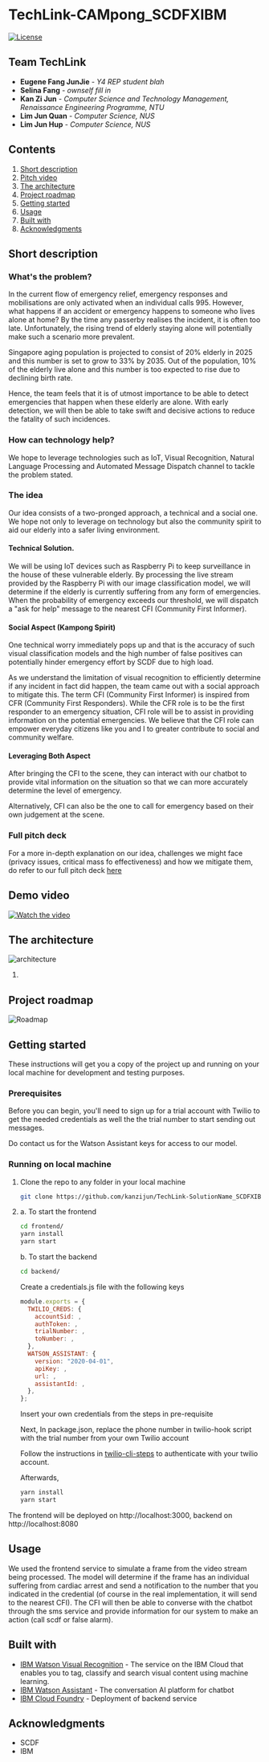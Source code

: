 # TechLink-CAMpong_SCDFXIBM

[![License](https://img.shields.io/badge/License-Apache2-blue.svg)](https://www.apache.org/licenses/LICENSE-2.0)

## Team TechLink

- **Eugene Fang JunJie** - _Y4 REP student blah_
- **Selina Fang** - _ownself fill in_
- **Kan Zi Jun** - _Computer Science and Technology Management, Renaissance Engineering Programme, NTU_
- **Lim Jun Quan** - _Computer Science, NUS_
- **Lim Jun Hup** - _Computer Science, NUS_

## Contents

1. [Short description](#short-description)
1. [Pitch video](#pitch-video)
1. [The architecture](#the-architecture)
1. [Project roadmap](#project-roadmap)
1. [Getting started](#getting-started)
1. [Usage](#usage)
1. [Built with](#built-with)
1. [Acknowledgments](#acknowledgments)

## Short description

### What's the problem?

In the current flow of emergency relief, emergency responses and mobilisations are only activated when an individual calls 995. However, what happens if an accident or emergency happens to someone who lives alone at home? By the time any passerby realises the incident, it is often too late. Unfortunately, the rising trend of elderly staying alone will potentially make such a scenario more prevalent.

Singapore aging population is projected to consist of 20% elderly in 2025 and this number is set to grow to 33% by 2035. Out of the population, 10% of the elderly live alone and this number is too expected to rise due to declining birth rate.

Hence, the team feels that it is of utmost importance to be able to detect emergencies that happen when these elderly are alone. With early detection, we will then be able to take swift and decisive actions to reduce the fatality of such incidences.

### How can technology help?

We hope to leverage technologies such as IoT, Visual Recognition, Natural Language Processing and Automated Message Dispatch channel to tackle the problem stated.

### The idea

Our idea consists of a two-pronged approach, a technical and a social one. We hope not only to leverage on technology but also the community spirit to aid our elderly into a safer living environment.

#### Technical Solution.

We will be using IoT devices such as Raspberry Pi to keep surveillance in the house of these vulnerable elderly. By processing the live stream provided by the Raspberry Pi with our image classification model, we will determine if the elderly is currently suffering from any form of emergencies. When the probability of emergency exceeds our threshold, we will dispatch a "ask for help" message to the nearest CFI (Community First Informer).

#### Social Aspect (Kampong Spirit)

One technical worry immediately pops up and that is the accuracy of such visual classification models and the high number of false positives can potentially hinder emergency effort by SCDF due to high load.

As we understand the limitation of visual recognition to efficiently determine if any incident in fact did happen, the team came out with a social approach to mitigate this. The term CFI (Community First Informer) is inspired from CFR (Community First Responders). While the CFR role is to be the first responder to an emergency situation, CFI role will be to assist in providing information on the potential emergencies. We believe that the CFI role can empower everyday citizens like you and I to greater contribute to social and community welfare.

#### Leveraging Both Aspect

After bringing the CFI to the scene, they can interact with our chatbot to provide vital information on the situation so that we can more accurately determine the level of emergency.

Alternatively, CFI can also be the one to call for emergency based on their own judgement at the scene.

### Full pitch deck

For a more in-depth explanation on our idea, challenges we might face (privacy issues, critical mass fo effectiveness) and how we mitigate them, do refer to our full pitch deck [here](https://docs.google.com/presentation/d/10_5M_DTHn7LGWXVgC4JRWy-gb9XTHm7qAQqwSBHm2k4/edit?usp=sharing)

## Demo video

[![Watch the video](signup.png)]()

## The architecture

![architecture](tech.jpg)

1.

## Project roadmap

![Roadmap](roadmap.jpg)

## Getting started

These instructions will get you a copy of the project up and running on your local machine for development and testing purposes.

### Prerequisites

Before you can begin, you'll need to sign up for a trial account with Twilio to get the needed credentials as well the the trial number to start sending out messages.

Do contact us for the Watson Assistant keys for access to our model.

### Running on local machine

1. Clone the repo to any folder in your local machine

   ```bash
   git clone https://github.com/kanzijun/TechLink-SolutionName_SCDFXIBM.git
   ```

2. a. To start the frontend

   ```bash
   cd frontend/
   yarn install
   yarn start
   ```

   b. To start the backend

   ```bash
   cd backend/
   ```

   Create a credentials.js file with the following keys

   ```javascript
   module.exports = {
     TWILIO_CREDS: {
       accountSid: ,
       authToken: ,
       trialNumber: ,
       toNumber: ,
     },
     WATSON_ASSISTANT: {
       version: "2020-04-01",
       apiKey: ,
       url: ,
       assistantId: ,
     },
   };
   ```

   Insert your own credentials from the steps in pre-requisite

   Next, In package.json, replace the phone number in twilio-hook script with the trial number from your own Twilio account

   Follow the instructions in [twilio-cli-steps](https://www.twilio.com/docs/sms/quickstart/node#install-the-twilio-cli) to authenticate with your twilio account.

   Afterwards,

   ```bash
   yarn install
   yarn start
   ```

The frontend will be deployed on http://localhost:3000, backend on http://localhost:8080

## Usage

We used the frontend service to simulate a frame from the video stream being processed. The model will determine if the frame has an individual suffering from cardiac arrest and send a notification to the number that you indicated in the credential (of course in the real implementation, it will send to the nearest CFI). The CFI will then be able to converse with the chatbot through the sms service and provide information for our system to make an action (call scdf or false alarm).

## Built with

- [IBM Watson Visual Recognition](https://www.ibm.com/sg-en/cloud/watson-visual-recognition) - The service on the IBM Cloud that enables you to tag, classify and search visual content using machine learning.
- [IBM Watson Assistant](https://www.ibm.com/cloud/watson-assistant/) - The conversation AI platform for chatbot
- [IBM Cloud Foundry](https://www.cloudfoundry.org/) - Deployment of backend service

## Acknowledgments

- SCDF
- IBM
